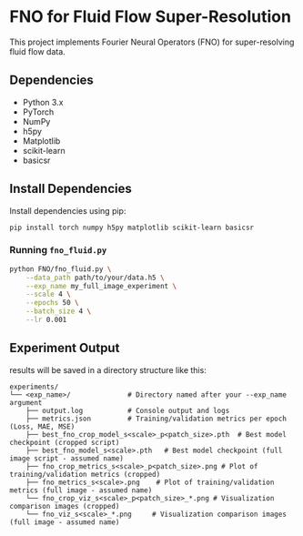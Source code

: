 # FNO for Fluid Flow Super-Resolution
This project implements Fourier Neural Operators (FNO) for super-resolving fluid flow data.

## Dependencies
*   Python 3.x
*   PyTorch
*   NumPy
*   h5py
*   Matplotlib
*   scikit-learn
*   basicsr
## Install Dependencies
Install dependencies using pip:
```
pip install torch numpy h5py matplotlib scikit-learn basicsr
```

### Running `fno_fluid.py`

```bash
python FNO/fno_fluid.py \
    --data_path path/to/your/data.h5 \
    --exp_name my_full_image_experiment \
    --scale 4 \
    --epochs 50 \
    --batch_size 4 \
    --lr 0.001
```

## Experiment Output

results will be saved in a directory structure like this:

```
experiments/
└── <exp_name>/              # Directory named after your --exp_name argument
    ├── output.log           # Console output and logs
    ├── metrics.json         # Training/validation metrics per epoch (Loss, MAE, MSE)
    ├── best_fno_crop_model_s<scale>_p<patch_size>.pth  # Best model checkpoint (cropped script)
    ├── best_fno_model_s<scale>.pth   # Best model checkpoint (full image script - assumed name)
    ├── fno_crop_metrics_s<scale>_p<patch_size>.png # Plot of training/validation metrics (cropped)
    ├── fno_metrics_s<scale>.png    # Plot of training/validation metrics (full image - assumed name)
    └── fno_crop_viz_s<scale>_p<patch_size>_*.png # Visualization comparison images (cropped)
    └── fno_viz_s<scale>_*.png     # Visualization comparison images (full image - assumed name)
```
